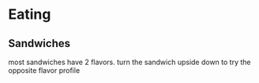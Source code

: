 # Eating

## Sandwiches
most sandwiches have 2 flavors. turn the sandwich upside down to try the opposite flavor profile